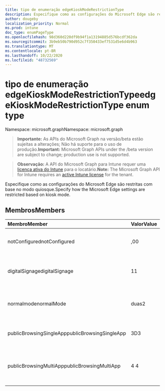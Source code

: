 ```yaml
---
title: tipo de enumeração edgeKioskModeRestrictionType
description: Especifique como as configurações do Microsoft Edge são restritas com base no modo quiosque.
author: dougeby
localization_priority: Normal
ms.prod: intune
doc_type: enumPageType
ms.openlocfilehash: 98d360d220df9b94f1a13194885d576bcdf362da
ms.sourcegitcommit: 3b9eb50b790d952c7f350433ef7531d5e6d4b963
ms.translationtype: MT
ms.contentlocale: pt-BR
ms.lasthandoff: 10/22/2020
ms.locfileid: "48732569"
---
```

# <a name="edgekioskmoderestrictiontype-enum-type"></a><span data-ttu-id="ff014-103">tipo de enumeração edgeKioskModeRestrictionType</span><span class="sxs-lookup"><span data-stu-id="ff014-103">edgeKioskModeRestrictionType enum type</span></span>

<span data-ttu-id="ff014-104">Namespace: microsoft.graph</span><span class="sxs-lookup"><span data-stu-id="ff014-104">Namespace: microsoft.graph</span></span>

> <span data-ttu-id="ff014-105">**Importante:** As APIs do Microsoft Graph na versão/beta estão sujeitas a alterações; Não há suporte para o uso de produção.</span><span class="sxs-lookup"><span data-stu-id="ff014-105">**Important:** Microsoft Graph APIs under the /beta version are subject to change; production use is not supported.</span></span>

> <span data-ttu-id="ff014-106">**Observação:** A API do Microsoft Graph para Intune requer uma [licença ativa do Intune](https://go.microsoft.com/fwlink/?linkid=839381) para o locatário.</span><span class="sxs-lookup"><span data-stu-id="ff014-106">**Note:** The Microsoft Graph API for Intune requires an [active Intune license](https://go.microsoft.com/fwlink/?linkid=839381) for the tenant.</span></span>

<span data-ttu-id="ff014-107">Especifique como as configurações do Microsoft Edge são restritas com base no modo quiosque.</span><span class="sxs-lookup"><span data-stu-id="ff014-107">Specify how the Microsoft Edge settings are restricted based on kiosk mode.</span></span>

## <a name="members"></a><span data-ttu-id="ff014-108">Membros</span><span class="sxs-lookup"><span data-stu-id="ff014-108">Members</span></span>
|<span data-ttu-id="ff014-109">Membro</span><span class="sxs-lookup"><span data-stu-id="ff014-109">Member</span></span>|<span data-ttu-id="ff014-110">Valor</span><span class="sxs-lookup"><span data-stu-id="ff014-110">Value</span></span>|<span data-ttu-id="ff014-111">Descrição</span><span class="sxs-lookup"><span data-stu-id="ff014-111">Description</span></span>|
|:---|:---|:---|
|<span data-ttu-id="ff014-112">notConfigured</span><span class="sxs-lookup"><span data-stu-id="ff014-112">notConfigured</span></span>|<span data-ttu-id="ff014-113">,0</span><span class="sxs-lookup"><span data-stu-id="ff014-113">0</span></span>|<span data-ttu-id="ff014-114">Não configurado (Irrestrito).</span><span class="sxs-lookup"><span data-stu-id="ff014-114">Not configured (unrestricted).</span></span>|
|<span data-ttu-id="ff014-115">digitalSignage</span><span class="sxs-lookup"><span data-stu-id="ff014-115">digitalSignage</span></span>|<span data-ttu-id="ff014-116">1</span><span class="sxs-lookup"><span data-stu-id="ff014-116">1</span></span>|<span data-ttu-id="ff014-117">Pôsteres/digitais no modo de aplicativo único.</span><span class="sxs-lookup"><span data-stu-id="ff014-117">Interactive/Digital signage in single-app mode.</span></span>|
|<span data-ttu-id="ff014-118">normalmode</span><span class="sxs-lookup"><span data-stu-id="ff014-118">normalMode</span></span>|<span data-ttu-id="ff014-119">duas</span><span class="sxs-lookup"><span data-stu-id="ff014-119">2</span></span>|<span data-ttu-id="ff014-120">Modo normal (versão completa do Microsoft Edge).</span><span class="sxs-lookup"><span data-stu-id="ff014-120">Normal mode (full version of Microsoft Edge).</span></span>|
|<span data-ttu-id="ff014-121">publicBrowsingSingleApp</span><span class="sxs-lookup"><span data-stu-id="ff014-121">publicBrowsingSingleApp</span></span>|<span data-ttu-id="ff014-122">3D</span><span class="sxs-lookup"><span data-stu-id="ff014-122">3</span></span>|<span data-ttu-id="ff014-123">Navegação pública no modo de aplicativo único.</span><span class="sxs-lookup"><span data-stu-id="ff014-123">Public browsing in single-app mode.</span></span>|
|<span data-ttu-id="ff014-124">publicBrowsingMultiApp</span><span class="sxs-lookup"><span data-stu-id="ff014-124">publicBrowsingMultiApp</span></span>|<span data-ttu-id="ff014-125">4 </span><span class="sxs-lookup"><span data-stu-id="ff014-125">4</span></span>|<span data-ttu-id="ff014-126">Navegação pública (InPrivate) no modo de vários aplicativos.</span><span class="sxs-lookup"><span data-stu-id="ff014-126">Public browsing (inPrivate) in multi-app mode.</span></span>|





